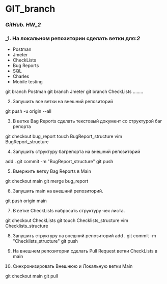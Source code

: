 # GIT_branch
### _GitHub. HW_2_

### _1. На локальном репозитории сделать ветки для:_2_

- Postman
- Jmeter
- CheckLists
- Bug Reports
- SQL
- Charles
- Mobile testing

git branch Postman
git branch Jmeter
git branch CheckLists
……..

2. Запушить все ветки на внешний репозиторий

git push -u origin --all

3. В ветке Bag Reports сделать текстовый документ со структурой баг репорта

git checkout bug_report
touch BugReport_structure
vim BugReport_structure

4. Запушить структуру багрепорта на внешний репозиторий

add .
git commit -m "BugReport_structure"
git push

5. Вмержить ветку Bag Reports в Main

git checkout main
git merge bug_report

6. Запушить main на внешний репозиторий.

git push origin main

7. В ветке CheckLists набросать структуру чек листа.

git checkout CheckLists
git touch Checklists_structure
vim Checklists_structure

8. Запушить структуру на внешний репозиторий
add .
git commit -m "Checklists_structure"
git push

9. На внешнем репозитории сделать Pull Request ветки CheckLists в main

10. Синхронизировать Внешнюю и Локальную ветки Main

git checkout main
git pull

